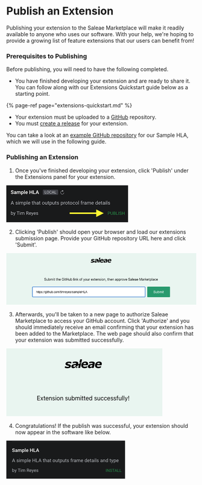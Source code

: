 # Publish an Extension

Publishing your extension to the Saleae Marketplace will make it readily available to anyone who uses our software. With your help, we're hoping to provide a growing list of feature extensions that our users can benefit from!

### Prerequisites to Publishing

Before publishing, you will need to have the following completed.

* You have finished developing your extension and are ready to share it. You can follow along with our Extensions Quickstart guide below as a starting point.

{% page-ref page="extensions-quickstart.md" %}

* Your extension must be uploaded to a [GitHub](https://github.com/) repository.
* You must [create a release](https://help.github.com/en/github/administering-a-repository/managing-releases-in-a-repository) for your extension.

You can take a look at an [example GitHub repository](https://github.com/timreyes/sampleHLA) for our Sample HLA, which we will use in the following guide.

### Publishing an Extension

1. Once you've finished developing your extension, click 'Publish' under the Extensions panel for your extension.

![](../.gitbook/assets/screen-shot-2020-06-10-at-8.40.05-pm.png)

2. Clicking 'Publish' should open your browser and load our extensions submission page. Provide your GitHub repository URL here and click 'Submit'.

![](../.gitbook/assets/screen-shot-2020-06-11-at-8.52.44-pm.png)

3. Afterwards, you'll be taken to a new page to authorize Saleae Marketplace to access your GitHub account. Click 'Authorize' and you should immediately receive an email confirming that your extension has been added to the Marketplace. The web page should also confirm that your extension was submitted successfully.

![](../.gitbook/assets/screen-shot-2020-06-11-at-9.31.38-pm.png)

4. Congratulations! If the publish was successful, your extension should now appear in the software like below.

![](../.gitbook/assets/screen-shot-2020-06-11-at-9.17.50-pm.png)



